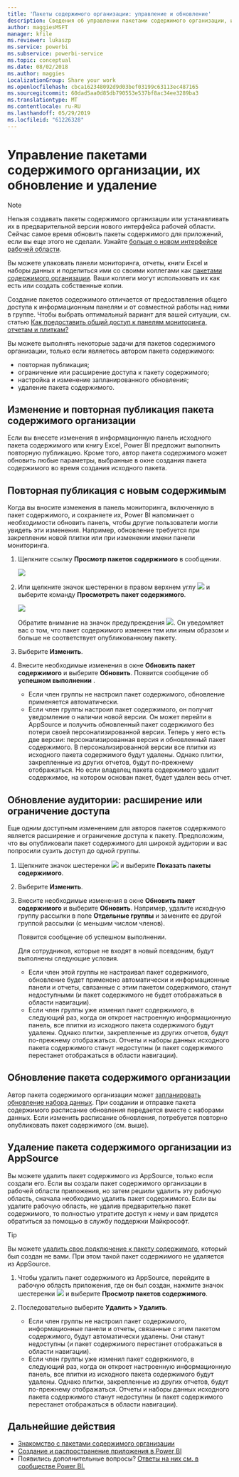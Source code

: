 ```yaml
---
title: 'Пакеты содержимого организации: управление и обновление'
description: Сведения об управлении пакетами содержимого организации, их обновлении и удалении в Power BI
author: maggiesMSFT
manager: kfile
ms.reviewer: lukaszp
ms.service: powerbi
ms.subservice: powerbi-service
ms.topic: conceptual
ms.date: 08/02/2018
ms.author: maggies
LocalizationGroup: Share your work
ms.openlocfilehash: cbca162348092d9d03bef03199c63113ec487165
ms.sourcegitcommit: 60dad5aa0d85db790553e537bf8ac34ee3289ba3
ms.translationtype: MT
ms.contentlocale: ru-RU
ms.lasthandoff: 05/29/2019
ms.locfileid: "61226328"
---
```

# <a name="manage-update-and-delete-organizational-content-packs"></a>Управление пакетами содержимого организации, их обновление и удаление
> [!NOTE]
> Нельзя создавать пакеты содержимого организации или устанавливать их в предварительной версии нового интерфейса рабочей области. Сейчас самое время обновить пакеты содержимого для приложений, если вы еще этого не сделали. Узнайте [больше о новом интерфейсе рабочей области](service-create-the-new-workspaces.md).
> 

Вы можете упаковать панели мониторинга, отчеты, книги Excel и наборы данных и поделиться ими со своими коллегами как [пакетами содержимого организации](service-organizational-content-pack-introduction.md). Ваши коллеги могут использовать их как есть или создать собственные копии.

Создание пакетов содержимого отличается от предоставления общего доступа к информационным панелям и от совместной работы над ними в группе. Чтобы выбрать оптимальный вариант для вашей ситуации, см. статью [Как предоставить общий доступ к панелям мониторинга, отчетам и плиткам?](service-how-to-collaborate-distribute-dashboards-reports.md)

Вы можете выполнять некоторые задачи для пакетов содержимого организации, только если являетесь автором пакета содержимого:

* повторная публикация;
* ограничение или расширение доступа к пакету содержимого;
* настройка и изменение запланированного обновления;
* удаление пакета содержимого.

## <a name="modify-and-re-publish-an-organizational-content-pack"></a>Изменение и повторная публикация пакета содержимого организации
Если вы внесете изменения в информационную панель исходного пакета содержимого или книгу Excel, Power BI предложит выполнить повторную публикацию. Кроме того, автор пакета содержимого может обновить любые параметры, выбранные в окне создания пакета содержимого во время создания исходного пакета. 

## <a name="republish-with-new-content"></a>Повторная публикация с новым содержимым
Когда вы вносите изменения в панель мониторинга, включенную в пакет содержимого, и сохраняете их, Power BI напоминает о необходимости обновить панель, чтобы другие пользователи могли увидеть эти изменения. Например, обновление требуется при закреплении новой плитки или при изменении имени панели мониторинга.

1. Щелкните ссылку **Просмотр пакетов содержимого** в сообщении.
   
   ![](media/service-organizational-content-pack-manage-update-delete/pbi_contpkchangesmessage.png)
2. Или щелкните значок шестеренки в правом верхнем углу ![](media/service-organizational-content-pack-manage-update-delete/cog.png) и выберите команду **Просмотреть пакет содержимого**.
   
   ![](media/service-organizational-content-pack-manage-update-delete/pbi_contpkview.png)
   
   Обратите внимание на значок предупреждения ![](media/service-organizational-content-pack-manage-update-delete/pbi_contpkwarningicon.png).  Он уведомляет вас о том, что пакет содержимого изменен тем или иным образом и больше не соответствует опубликованному пакету.
3. Выберите **Изменить**.  
4. Внесите необходимые изменения в окне **Обновить пакет содержимого** и выберите **Обновить**. Появится сообщение об **успешном выполнении** .
   
   * Если член группы не настроил пакет содержимого, обновление применяется автоматически.
   * Если член группы настроил пакет содержимого, он получит уведомление о наличии новой версии.  Он может перейти в AppSource и получить обновленный пакет содержимого без потери своей персонализированной версии.  Теперь у него есть две версии: персонализированная версия и обновленный пакет содержимого.  В персонализированной версии все плитки из исходного пакета содержимого будут удалены.  Однако плитки, закрепленные из других отчетов, будут по-прежнему отображаться. Но если владелец пакета содержимого удалит содержимое, на котором основан пакет, будет удален весь отчет.  

## <a name="update-the-audience-expand-or-restrict-access"></a>Обновление аудитории: расширение или ограничение доступа
Еще одним доступным изменением для авторов пакетов содержимого является расширение и ограничение доступа к пакету.  Предположим, что вы опубликовали пакет содержимого для широкой аудитории и вас попросили сузить доступ до одной группы.  

1. Щелкните значок шестеренки ![](media/service-organizational-content-pack-manage-update-delete/cog.png) и выберите **Показать пакеты содержимого**.
2. Выберите **Изменить**. 
3. Внесите необходимые изменения в окне **Обновить пакет содержимого** и выберите **Обновить**. Например, удалите исходную группу рассылки в поле **Отдельные группы** и замените ее другой группой рассылки (с меньшим числом членов).
   
   Появится сообщение об успешном выполнении.
   
   Для сотрудников, которые не входят в новый псевдоним, будут выполнены следующие условия.
   
   * Если член этой группы не настраивал пакет содержимого, обновление будет применено автоматически и информационные панели и отчеты, связанные с этим пакетом содержимого, станут недоступными (и пакет содержимого не будет отображаться в области навигации).
   * Если член группы уже изменил пакет содержимого, в следующий раз, когда он откроет настроенную информационную панель, все плитки из исходного пакета содержимого будут удалены.  Однако плитки, закрепленные из других отчетов, будут по-прежнему отображаться. Отчеты и наборы данных исходного пакета содержимого станут недоступны (и пакет содержимого перестанет отображаться в области навигации).   

## <a name="refresh-an-organizational-content-pack"></a>Обновление пакета содержимого организации
Автор пакета содержимого организации может [запланировать обновление набора данных](refresh-data.md).  При создании и отправке пакета содержимого расписание обновления передается вместе с наборами данных. Если изменить расписание обновления, потребуется повторно опубликовать пакет содержимого (см. выше).

## <a name="delete-an-organizational-content-pack-from-appsource"></a>Удаление пакета содержимого организации из AppSource
Вы можете удалить пакет содержимого из AppSource, только если создали его. Если вы создали пакет содержимого организации в рабочей области приложения, но затем решили удалить эту рабочую область, сначала необходимо удалить пакет содержимого. Если вы удалите рабочую область, не удалив предварительно пакет содержимого, то полностью утратите доступ к нему и вам придется обратиться за помощью в службу поддержки Майкрософт. 

> [!TIP]
> Вы можете [удалить свое подключение к пакету содержимого](service-organizational-content-pack-disconnect.md), который был создан не вами. При этом такой пакет содержимого не удаляется из AppSource.
> 
> 

1. Чтобы удалить пакет содержимого из AppSource, перейдите в рабочую область приложения, где он был создан, нажмите значок шестеренки ![](media/service-organizational-content-pack-manage-update-delete/cog.png) и выберите **Просмотр пакетов содержимого**.
2. Последовательно выберите **Удалить \> Удалить**. 
   
   * Если член группы не настроил пакет содержимого, информационные панели и отчеты, связанные с этим пакетом содержимого, будут автоматически удалены. Они станут недоступны (и пакет содержимого перестанет отображаться в области навигации).
   * Если член группы уже изменил пакет содержимого, в следующий раз, когда он откроет настроенную информационную панель, все плитки из исходного пакета содержимого будут удалены.  Однако плитки, закрепленные из других отчетов, будут по-прежнему отображаться. Отчеты и наборы данных исходного пакета содержимого станут недоступны (и пакет содержимого перестанет отображаться в области навигации).   

## <a name="next-steps"></a>Дальнейшие действия
* [Знакомство с пакетами содержимого организации](service-organizational-content-pack-introduction.md)
* [Создание и распространение приложения в Power BI](service-create-distribute-apps.md) 
* Появились дополнительные вопросы? [Ответы на них см. в сообществе Power BI.](http://community.powerbi.com/)


